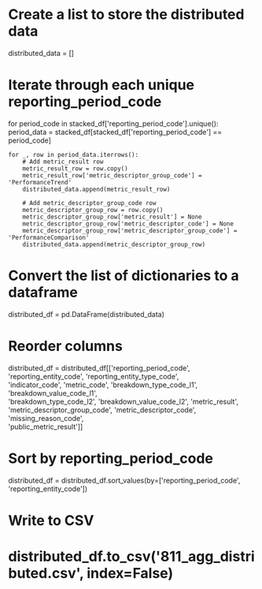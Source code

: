 # Create a list to store the distributed data
distributed_data = []

# Iterate through each unique reporting_period_code
for period_code in stacked_df['reporting_period_code'].unique():
    period_data = stacked_df[stacked_df['reporting_period_code'] == period_code]
    
    for _, row in period_data.iterrows():
        # Add metric_result row
        metric_result_row = row.copy()
        metric_result_row['metric_descriptor_group_code'] = 'PerformanceTrend'
        distributed_data.append(metric_result_row)
        
        # Add metric_descriptor_group_code row
        metric_descriptor_group_row = row.copy()
        metric_descriptor_group_row['metric_result'] = None
        metric_descriptor_group_row['metric_descriptor_code'] = None
        metric_descriptor_group_row['metric_descriptor_group_code'] = 'PerformanceComparison'
        distributed_data.append(metric_descriptor_group_row)

# Convert the list of dictionaries to a dataframe
distributed_df = pd.DataFrame(distributed_data)

# Reorder columns
distributed_df = distributed_df[['reporting_period_code', 'reporting_entity_code', 'reporting_entity_type_code', \
                                 'indicator_code', 'metric_code', 'breakdown_type_code_l1', 'breakdown_value_code_l1', \
                                 'breakdown_type_code_l2', 'breakdown_value_code_l2', 'metric_result', \
                                 'metric_descriptor_group_code', 'metric_descriptor_code', 'missing_reason_code', \
                                 'public_metric_result']]

# Sort by reporting_period_code
distributed_df = distributed_df.sort_values(by=['reporting_period_code', 'reporting_entity_code'])

# Write to CSV
# distributed_df.to_csv('811_agg_distributed.csv', index=False)
